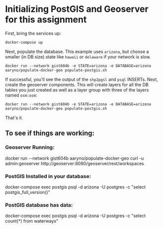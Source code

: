 # Initializing PostGIS and Geoserver for this assignment

First, bring the services up:
```
docker-compose up
```
Next, populate the database. This example uses `arizona`, but choose a smaller (in DB size) state like `hawaii` or `delaware` if your network is slow.
```
docker run --network gist604b -e STATE=arizona -e DATABASE=arizona aaryno/populate-docker-geo populate-postgis.sh
```
If successful, you'll see the output of the `shp2pgsl` and `psql` INSERTs.
Next, create the geoserver components. This will create layers for all the DB tables you just created as well as a layer group with three of the layers named `osm:osm`:
```
docker run --network gist604b -e STATE=arizona -e DATABASE=arizona aaryno/populate-docker-geo populate-postgis.sh
```
That's it.
## To see if things are working:

### Geoserver Running:
docker run --network gist604b aaryno/populate-docker-geo curl -u admin:geoserver http://geoserver:8080/geoserver/rest/workspaces

### PostGIS Installed in your database:
docker-compose exec postgis psql -d arizona -U postgres -c "select postgis_full_version()"

### PostGIS database has data:
docker-compose exec postgis psql -d arizona -U postgres -c "select count(*) from waterways"
